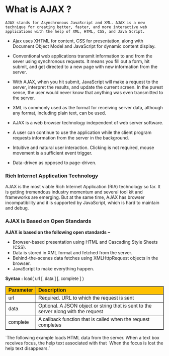 # What is AJAX ?
`AJAX stands for Asynchronous JavaScript and XML. AJAX is a new technique for creating better, faster, and more interactive web applications with the help of XML, HTML, CSS, and Java Script.`

<ul class="list">
<li><p>Ajax uses XHTML for content, CSS for presentation, along with Document Object Model and JavaScript for dynamic content display.</p></li>
<li><p>Conventional web applications transmit information to and from the sever using synchronous requests. It means you fill out a form, hit submit, and get directed to a new page with new information from the server.</p></li>
<li><p>With AJAX, when you hit submit, JavaScript will make a request to the server, interpret the results, and update the current screen. In the purest sense, the user would never know that anything was even transmitted to the server.</p></li>
<li><p>XML is commonly used as the format for receiving server data, although any format, including plain text, can be used.</p></li>
<li><p>AJAX is a web browser technology independent of web server software.</p></li>
<li><p>A user can continue to use the application while the client program requests information from the server in the background.</p></li>
<li><p>Intuitive and natural user interaction. Clicking is not required, mouse movement is a sufficient event trigger.</p></li>
<li><p>Data-driven as opposed to page-driven.</p></li>
</ul>

### Rich Internet Application Technology

<p>AJAX is the most viable Rich Internet Application (RIA) technology so far. It is getting tremendous industry momentum and several tool kit and frameworks are emerging. But at the same time, AJAX has browser incompatibility and it is supported by JavaScript, which is hard to maintain and debug.</p>

### AJAX is Based on Open Standards
**AJAX is based on the following open standards −**
<ul class="list">
<li>Browser-based presentation using HTML and Cascading Style Sheets (CSS).</li>
<li>Data is stored in XML format and fetched from the server.</li>
<li>Behind-the-scenes data fetches using XMLHttpRequest objects in the browser.</li>
<li>JavaScript to make everything happen.</li>
</ul>

**Syntax :**
<span style="font-family: Arial, Helvetica, sans-serif;">load( url [, data ] [, complete ] )</span>
<table border="1" style="border-collapse: collapse;">
    <tbody>
<tr style="background-color: #ffc000;">
        <td><span style="font-family: Arial, Helvetica, sans-serif;"><b>Parameter
        </b></span></td>
        <td><span style="font-family: Arial, Helvetica, sans-serif;"><b>Description
        </b></span></td>
    </tr>
<tr>
        <td><span style="font-family: Arial, Helvetica, sans-serif;">url
        </span></td>
        <td><span style="font-family: Arial, Helvetica, sans-serif;">Required. URL to which the request is sent
        </span></td>
    </tr>
<tr>
        <td><span style="font-family: Arial, Helvetica, sans-serif;">data
        </span></td>
        <td><span style="font-family: Arial, Helvetica, sans-serif;">Optional. A JSON object or string that is sent to the server along with the request
        </span></td>
    </tr>
<tr>
        <td><span style="font-family: Arial, Helvetica, sans-serif;">complete
        </span></td>
        <td><span style="font-family: Arial, Helvetica, sans-serif;">A callback function that is called when the request completes
        </span></td>
    </tr>
</tbody></table>
`The following example loads HTML data from the server. When a text box receives focus, the help text&nbsp;associated&nbsp;with that&nbsp; When the focus is lost the help text disappears.`
